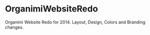 OrganimiWebsiteRedo
===================
Organimi Website Redo for 2014. Layout, Design, Colors and Branding changes.
